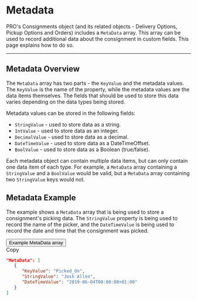 # Metadata

PRO's Consignments object (and its related objects - Delivery Options, Pickup Options and Orders) includes a `MetaData` array. This array can be used to record additional data about the consignment in custom fields. This page explains how to do so.

---

## Metadata Overview

The `MetaData` array has two parts - the `KeyValue` and the metadata values. The `KeyValue` is the name of the property, while the metadata values are the data items themselves. The fields that should be used to store this data varies depending on the data types being stored. 

Metadata values can be stored in the following fields:

* `StringValue` - used to store data as a string.
* `IntValue` - used to store data as an integer.
* `DecimalValue` - used to store data as a decimal.
* `DateTimeValue` - used to store data as a DateTimeOffset.
* `BoolValue` - used to store data as a Boolean (true/false).

Each metadata object can contain multiple data items, but can only contain one data item of each type. For example, a `MetaData` array containing a `StringValue` and a `BoolValue` would be valid, but a `MetaData` array containing two `StringValue` keys would not.

## Metadata Example

The example shows a `MetaData` array that is being used to store a consignment's picking data. The `StringValue` property is being used to record the name of the picker, and the `DateTimeValue` is being used to record the date and time that the consignment was picked.

<div class="tab">
    <button class="staticTabButton">Example MetaData array</button>
    <div class="copybutton" onclick="CopyToClipboard(this, 'metadataExample')"><span class='glyphicon glyphicon-copy'></span><span class='copy'>Copy</span></div>
</div>

<div id="metadataExample" class="staticTabContent" onclick="CopyToClipboard(this, 'metadataExample')">

```json
"MetaData": [
   {
      "KeyValue": "Picked_On",
      "StringValue": "Josh Allen",
      "DateTimeValue": "2019-06-04T00:00:00+01:00"
   }
]
```

</div>